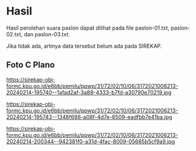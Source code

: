 # Hasil

Hasil perolehan suara paslon dapat dilihat pada file paslon-01.txt, paslon-02.txt, dan paslon-03.txt.

Jika tidak ada, artinya data tersebut belum ada pada SIREKAP.

## Foto C Plano

https://sirekap-obj-formc.kpu.go.id/e6bb/pemilu/ppwp/31/72/02/10/06/3172021006213-20240214-195740--1afad2af-3a88-4333-b7fd-a30790e70219.jpg

https://sirekap-obj-formc.kpu.go.id/e6bb/pemilu/ppwp/31/72/02/10/06/3172021006213-20240214-195743--1348f688-a08f-4d7e-8509-eadfbb7e41ba.jpg

https://sirekap-obj-formc.kpu.go.id/e6bb/pemilu/ppwp/31/72/02/10/06/3172021006213-20240214-200344--942381f0-a31d-4fac-8009-05685b5cf9a9.jpg
